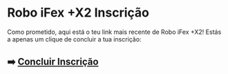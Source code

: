 # Robo iFex +X2 Inscrição

Como prometido, aqui está o teu link mais recente de Robo iFex +X2! Estás a apenas um clique de concluir a tua inscrição:

## ➡️ [Concluir Inscrição](https://tinyurl.com/2p9uv2hr)
